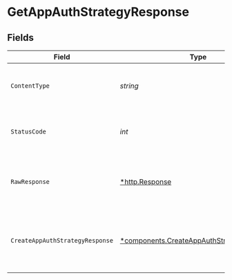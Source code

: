 # GetAppAuthStrategyResponse


## Fields

| Field                                                                                                 | Type                                                                                                  | Required                                                                                              | Description                                                                                           |
| ----------------------------------------------------------------------------------------------------- | ----------------------------------------------------------------------------------------------------- | ----------------------------------------------------------------------------------------------------- | ----------------------------------------------------------------------------------------------------- |
| `ContentType`                                                                                         | *string*                                                                                              | :heavy_check_mark:                                                                                    | HTTP response content type for this operation                                                         |
| `StatusCode`                                                                                          | *int*                                                                                                 | :heavy_check_mark:                                                                                    | HTTP response status code for this operation                                                          |
| `RawResponse`                                                                                         | [*http.Response](https://pkg.go.dev/net/http#Response)                                                | :heavy_check_mark:                                                                                    | Raw HTTP response; suitable for custom response parsing                                               |
| `CreateAppAuthStrategyResponse`                                                                       | [*components.CreateAppAuthStrategyResponse](../../models/components/createappauthstrategyresponse.md) | :heavy_minus_sign:                                                                                    | A response containing a single application auth strategy object.                                      |